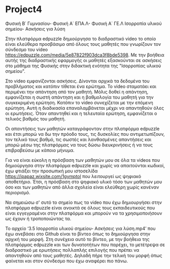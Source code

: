 # Project4
Φυσική Β΄ Γυμνασίου- Φυσική Α΄ ΕΠΑ.Λ- Φυσική Α΄ ΓΕ.Λ 
 Ισορροπία υλικού σημείου- Ασκήσεις για λύση


Στην πλατφόρμα edpuzzle δημιούργησα το διαδραστικό video  το οποίο είναι ελεύθερα προσβάσιμο από όλους τους μαθητές που γνωρίζουν τον σύνδεσμο του video https://edpuzzle.com/media/5e87822f903dca3f8bde5398. Με την βοήθεια αυτής της διαδραστικής εφαρμογής οι μαθητές εξασκούνται σε ασκήσεις στο μάθημα της Φυσικής στην διδακτική ενότητα της "Ισορροπίας υλικού σημείου". 

Στο video εμφανίζονται ασκήσεις. Δίνονται αρχικά τα δεδομένα του προβλήματος και κατόπιν τίθεται ένα ερώτημα. Το video σταματάει και περιμένει την απάντηση από τον μαθητή. Μόλις δοθεί η απάντηση, εμφανίζεται η σωστή απάντηση και η βαθμολογία του μαθητή για την συγκεκριμένη ερώτηση. Κατόπιν το video συνεχίζεται με την επόμενη ερώτηση. Αυτή η διαδικασία επαναλαμβάνεται μέχρι να απαντηθούν όλες οι ερωτήσεις.  Όταν απαντηθεί και η τελευταία ερώτηση, εμφανίζεται ο τελικός βαθμός του μαθητή. 
 
Οι απαντήσεις των μαθητών καταγράφονταν στην πλατφόρμα edpuzzle και έτσι μπορώ να δω την πρόοδο τους, τις δυσκολίες που αντιμετωπίζουν, τον τελικό τους βαθμό, τις σωστές και λανθασμένες απαντήσεις και μπορώ μέσω της πλατφόρμας να τους δώσω διευκρινήσεις ή να τους επιβραβεύσω  με κάποιο μήνυμα. 

Για να είναι εύκολη η πρόσβαση των μαθητών μου σε όλα τα videos που δημιούργησα στην πλατφόρμα edpuzzle και χωρίς να απαιτούνται κωδικοί, έχω φτιάξει την προσωπική μου ιστοσελίδα https://ipapaz.wixsite.com/1gymptol που λειτουργεί ως ψηφιακό αποθετήριο. Έτσι, η πρόσβαση στο ψηφιακό υλικό τόσο των μαθητών μου όσο και των μαθητών από άλλα σχολεία είναι ελεύθερη χωρίς κανέναν περιορισμό.

Να σημειώσω σ' συτό το σημείο πως τα video που έχω δημιουργήσει στην πλατφόρμα edpuzzle είναι ανοικτά σε όλους τους εκπαιδευτικούς που είναι εγγεγραμένοι στην πλατφόρμα και μπορούν να  τα χρησιμοποιήσουν ως έχουν ή τροποποιώντας τα.

Το αρχείο ‘3.5 Ισορροπία υλικού σημείου- Ασκήσεις για λύση.mp4’ που έχω ανεβάσει στο Github είναι το βίντεο όπως το δημιούργησα στην αρχική του μορφή. Στη συνέχεια αυτό το βίντεο,  με την βοήθεια της πλατφόρμας edpuzzle και των δυνατοτήτων που παρέχει, το μετέτρεψα σε διαδραστικό με ερωτήσεις πολλαπλής επιλογής που πρέπει να απαντηθούν από τους μαθητές. Δηλαδή πήρε την τελική του μορφή όπως φαίνεται και στον σύνδεσμο που έχω αναφέρει πιο πάνω.
